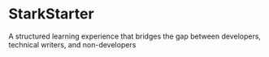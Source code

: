 # StarkStarter
 A structured learning experience that bridges the gap between developers, technical writers, and non-developers
